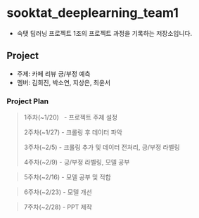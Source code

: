 # sooktat_deeplearning_team1

- 숙탯 딥러닝 프로젝트 1조의 프로젝트 과정을 기록하는 저장소입니다.

## Project
- 주제: 카페 리뷰 긍/부정 예측
- 멤버: 김희진, 박소연, 지상은, 최윤서

### Project Plan
> 1주차(~1/20)&nbsp;&nbsp;&nbsp;- 프로젝트 주제 설정  
> 
> 2주차(~1/27) - 크롤링 후 데이터 파악
> 
> 3주차(~2/5) - 크롤링 추가 및 데이터 전처리, 긍/부정 라벨링  
> 
> 4주차(~2/9) - 긍/부정 라벨링, 모델 공부 

> 5주차(~2/16) - 모델 공부 및 적합  

> 6주차(~2/23) - 모델 개선

> 7주차(~2/28) - PPT 제작
